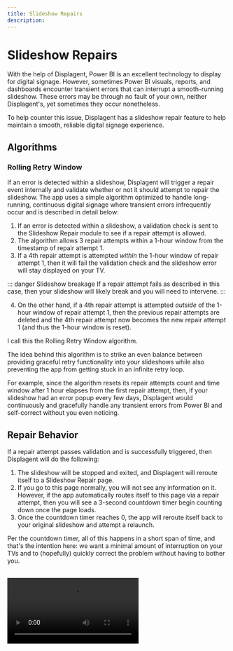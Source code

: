```yaml
---
title: Slideshow Repairs
description: 
---
```


# Slideshow Repairs

With the help of Displagent, Power BI is an excellent technology to display for digital signage. However, sometimes Power BI visuals, reports, and dashboards encounter transient errors that can interrupt a smooth-running slideshow. These errors may be through no fault of your own, neither Displagent's, yet sometimes they occur nonetheless.

To help counter this issue, Displagent has a slideshow repair feature to help maintain a smooth, reliable digital signage experience.

## Algorithms

### Rolling Retry Window

If an error is detected within a slideshow, Displagent will trigger a repair event internally and validate whether or not it should attempt to repair the slideshow. The app uses a simple algorithm optimized to handle long-running, continuous digital signage where transient errors infrequently occur and is described in detail below:

1. If an error is detected within a slideshow, a validation check is sent to the Slideshow Repair module to see if a repair attempt is allowed.
2. The algorithm allows 3 repair attempts within a 1-hour window from the timestamp of repair attempt 1.
3. If a 4th repair attempt is attempted *within* the 1-hour window of repair attempt 1, then it will fail the validation check and the slideshow error will stay displayed on your TV.

::: danger Slideshow breakage
If a repair attempt fails as described in this case, then your slideshow will likely break and you will need to intervene.
:::

4. On the other hand, if a 4th repair attempt is attempted *outside* of the 1-hour window of repair attempt 1, then the previous repair attempts are deleted and the 4th repair attempt now becomes the new repair attempt 1 (and thus the 1-hour window is reset).

I call this the Rolling Retry Window algorithm.

The idea behind this algorithm is to strike an even balance between providing graceful retry functionality into your slideshows while also preventing the app from getting stuck in an infinite retry loop.

For example, since the algorithm resets its repair attempts count and time window after 1 hour elapses from the first repair attempt, then, if your slideshow had an error popup every few days, Displagent would continuously and gracefully handle any transient errors from Power BI and self-correct without you even noticing.

## Repair Behavior

If a repair attempt passes validation and is successfully triggered, then Displagent will do the following:

1. The slideshow will be stopped and exited, and Displagent will reroute itself to a Slideshow Repair page.
2. If you go to this page normally, you will not see any information on it. However, if the app automatically routes itself to this page via a repair attempt, then you will see a 3-second countdown timer begin counting down once the page loads.
3. Once the countdown timer reaches 0, the app will reroute itself back to your original slideshow and attempt a relaunch.

Per the countdown timer, all of this happens in a short span of time, and that's the intention here: we want a minimal amount of interruption on your TVs and to (hopefully) quickly correct the problem without having to bother you.

<br />
<video controls="controls" src="./displagent-slideshow-repairs.mp4" />

## Supported Slideshows

The following slideshow types are supported in the Slideshow Repairs module:

- Report Slideshows
- Compound Slideshows